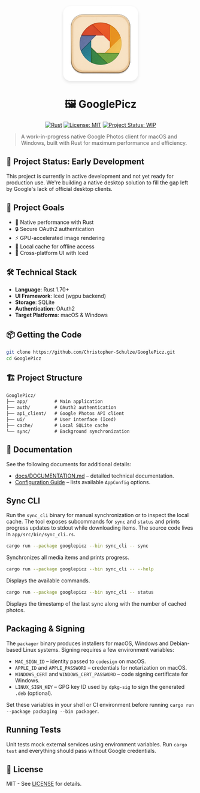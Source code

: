 <div align="center">
  <img src="logo/image.png" alt="GooglePicz Logo" width="200" style="border-radius: 20px; box-shadow: 0 4px 8px rgba(0,0,0,0.1);">

  # 🖼️ GooglePicz

  [![Rust](https://img.shields.io/badge/Rust-1.70+-orange?logo=rust)](https://www.rust-lang.org/)
  [![License: MIT](https://img.shields.io/badge/License-MIT-yellow.svg)](https://opensource.org/licenses/MIT)
  [![Project Status: WIP](https://img.shields.io/badge/status-WIP-yellow)](https://github.com/Christopher-Schulze/GooglePicz)
</div>


> A work-in-progress native Google Photos client for macOS and Windows, built with Rust for maximum performance and efficiency.

## 🚧 Project Status: Early Development

This project is currently in active development and not yet ready for production use. We're building a native desktop solution to fill the gap left by Google's lack of official desktop clients.

## 🎯 Project Goals

- 🚀 Native performance with Rust
- 🔒 Secure OAuth2 authentication
- ⚡ GPU-accelerated image rendering
- 📂 Local cache for offline access
- 🎨 Cross-platform UI with Iced

## 🛠️ Technical Stack

- **Language**: Rust 1.70+
- **UI Framework**: Iced (wgpu backend)
- **Storage**: SQLite
- **Authentication**: OAuth2
- **Target Platforms**: macOS & Windows

## 📦 Getting the Code

```bash
git clone https://github.com/Christopher-Schulze/GooglePicz.git
cd GooglePicz
```

## 🏗️ Project Structure

```
GooglePicz/
├── app/          # Main application
├── auth/         # OAuth2 authentication
├── api_client/   # Google Photos API client
├── ui/           # User interface (Iced)
├── cache/        # Local SQLite cache
└── sync/         # Background synchronization
```

## 📝 Documentation

See the following documents for additional details:
- [docs/DOCUMENTATION.md](docs/DOCUMENTATION.md) – detailed technical documentation.
- [Configuration Guide](docs/CONFIGURATION.md) – lists available `AppConfig` options.

## Sync CLI

Run the `sync_cli` binary for manual synchronization or to inspect the local cache.
The tool exposes subcommands for `sync` and `status` and prints progress updates
to stdout while downloading items. The source code lives in
`app/src/bin/sync_cli.rs`.

```bash
cargo run --package googlepicz --bin sync_cli -- sync
```

Synchronizes all media items and prints progress.

```bash
cargo run --package googlepicz --bin sync_cli -- --help
```

Displays the available commands.

```bash
cargo run --package googlepicz --bin sync_cli -- status
```

Displays the timestamp of the last sync along with the number of cached photos.

## Packaging & Signing

The `packager` binary produces installers for macOS, Windows and Debian-based Linux systems.
Signing requires a few environment variables:

- `MAC_SIGN_ID` – identity passed to `codesign` on macOS.
- `APPLE_ID` and `APPLE_PASSWORD` – credentials for notarization on macOS.
- `WINDOWS_CERT` and `WINDOWS_CERT_PASSWORD` – code signing certificate for Windows.
- `LINUX_SIGN_KEY` – GPG key ID used by `dpkg-sig` to sign the generated `.deb` (optional).

Set these variables in your shell or CI environment before running `cargo run --package packaging --bin packager`.

## Running Tests

Unit tests mock external services using environment variables. Run `cargo test` and everything should pass without Google credentials.


## 📄 License

MIT - See [LICENSE](LICENSE) for details.
